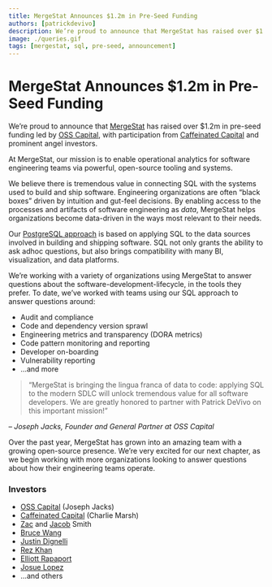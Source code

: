 ```yaml
---
title: MergeStat Announces $1.2m in Pre-Seed Funding
authors: [patrickdevivo]
description: We’re proud to announce that MergeStat has raised over $1.2m in pre-seed funding led by OSS Capital, with participation from Caffeinated Capital and prominent angel investors.
image: ./queries.gif
tags: [mergestat, sql, pre-seed, announcement]
---
```


# MergeStat Announces $1.2m in Pre-Seed Funding

We’re proud to announce that [MergeStat](https://mergestat.com/) has raised over $1.2m in pre-seed funding led by [OSS Capital](https://oss.capital/), with participation from [Caffeinated Capital](https://caffeinatedcapital.com/) and prominent angel investors.

At MergeStat, our mission is to enable operational analytics for software engineering teams via powerful, open-source tooling and systems.

We believe there is tremendous value in connecting SQL with the systems used to build and ship software. Engineering organizations are often “black boxes” driven by intuition and gut-feel decisions. By enabling access to the processes and artifacts of software engineering as *data*, MergeStat helps organizations become data-driven in the ways most relevant to their needs.

Our [PostgreSQL approach](https://docs.mergestat.com/blog/2022/10/14/mergestat-now-with-postgres) is based on applying SQL to the data sources involved in building and shipping software. SQL not only grants the ability to ask adhoc questions, but also brings compatibility with many BI, visualization, and data platforms.

We’re working with a variety of organizations using MergeStat to answer questions about the software-development-lifecycle, in the tools they prefer. To date, we’ve worked with teams using our SQL approach to answer questions around:
- Audit and compliance
- Code and dependency version sprawl
- Engineering metrics and transparency (DORA metrics)
- Code pattern monitoring and reporting
- Developer on-boarding
- Vulnerability reporting
- …and more

> “MergeStat is bringing the lingua franca of data to code: applying SQL to the modern SDLC will unlock tremendous value for all software developers. We are greatly honored to partner with Patrick DeVivo on this important mission!” 

*– Joseph Jacks, Founder and General Partner at OSS Capital*

Over the past year, MergeStat has grown into an amazing team with a growing open-source presence. We’re very excited for our next chapter, as we begin working with more organizations looking to answer questions about how their engineering teams operate.

### Investors
- [OSS Capital](https://oss.capital/) (Joseph Jacks)
- [Caffeinated Capital](https://caffeinatedcapital.com/) (Charlie Marsh)
- [Zac](https://www.linkedin.com/in/zsmith/) and [Jacob](https://www.linkedin.com/in/jacobsmith79/) Smith
- [Bruce Wang](https://github.com/batmany13/about-me)
- [Justin Dignelli](https://www.linkedin.com/in/justindignelli/)
- [Rez Khan](https://www.linkedin.com/in/rezwankhan/)
- [Elliott Rapaport](https://www.linkedin.com/in/er1/)
- [Josue Lopez](https://www.linkedin.com/in/joshl/)
- …and others
